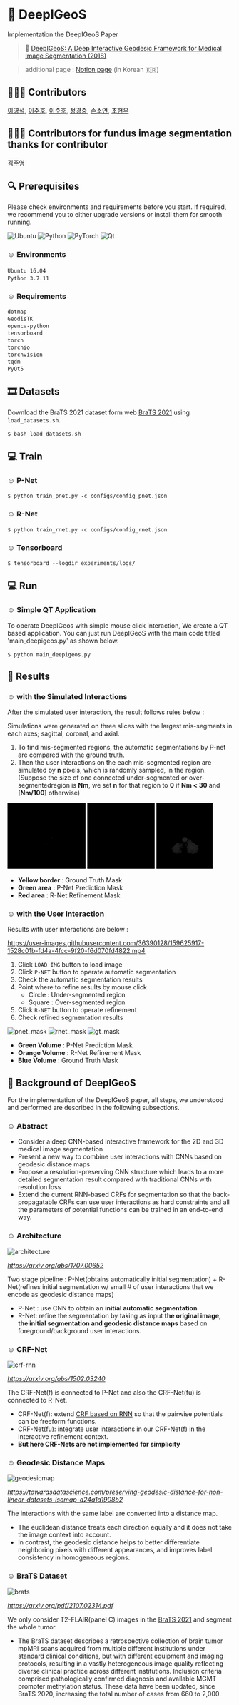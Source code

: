# :brain: DeepIGeoS
Implementation the DeepIGeoS Paper
> :page_facing_up: [DeepIGeoS: A Deep Interactive Geodesic Framework for Medical Image Segmentation (2018)](https://ieeexplore.ieee.org/abstract/document/8370732)
 
> additional page : [Notion page](https://www.notion.so/modulabs/HIT-LAB-783449555af449f89c0b2f2dc4a5a72b?p=9f00609e62a24d32af95a7416703119f) (in Korean :kr:) 

## 👨🏻‍💻 Contributors
[이영석](https://github.com/younnggsuk), [이주호](https://github.com/wngh577), [이준호](https://github.com/junhoning), [정경중](https://github.com/KyeongJoong), [손소연](https://github.com/soyounson), [조현우](https://github.com/hwcho1130)

## 👨🏻‍💻 Contributors for fundus image segmentation thanks for contributor
[김주영](https://github.com/gamju)

## :mag: Prerequisites
Please check environments and requirements before you start. If required, we recommend you to either upgrade versions or install them for smooth running.

![Ubuntu](https://img.shields.io/badge/Ubuntu-E95420?style=for-the-badge&logo=ubuntu&logoColor=white)
![Python](https://img.shields.io/badge/python-3670A0?style=for-the-badge&logo=python&logoColor=ffdd54)
![PyTorch](https://img.shields.io/badge/PyTorch-%23EE4C2C.svg?style=for-the-badge&logo=PyTorch&logoColor=white)
![Qt](https://img.shields.io/badge/Qt-%23217346.svg?style=for-the-badge&logo=Qt&logoColor=white)

### ☺︎ Environments
`Ubuntu 16.04`  
`Python 3.7.11`

### ☺︎ Requirements
```
dotmap
GeodisTK
opencv-python
tensorboard
torch
torchio
torchvision
tqdm
PyQt5
```

## :film_strip: Datasets
Download the BraTS 2021 dataset form web [BraTS 2021](https://arxiv.org/pdf/2107.02314.pdf) using `load_datasets.sh`.  

```
$ bash load_datasets.sh
```

## :computer: Train

### ☺︎ P-Net
```
$ python train_pnet.py -c configs/config_pnet.json
```

### ☺︎ R-Net
```
$ python train_rnet.py -c configs/config_rnet.json
```

### ☺︎ Tensorboard
```
$ tensorboard --logdir experiments/logs/
```

## :computer: Run

### ☺︎ Simple QT Application
To operate DeepIGeos with simple mouse click interaction, We create a QT based application. You can just run DeepIGeoS with the main code titled 'main_deepigeos.py' as shown below.
```
$ python main_deepigeos.py
```

## :dna: Results

### ☺︎ with the Simulated Interactions
After the simulated user interaction, the result follows rules below : 

Simulations were generated on three slices with the largest mis-segments in each axes; sagittal, coronal, and axial.
1. To find mis-segmented regions, the automatic segmentations by P-net are compared with the ground truth.
2. Then the user interactions on the each mis-segmented region are simulated by **n** pixels, which is randomly sampled, in the region. (Suppose the size of one connected under-segmented or over-segmentedregion is **Nm**, we set **n** for that region to **0** if **Nm < 30** and **[Nm/100]** otherwise)

<div>
  <img alt="Sagittal" src=./assets/sagittal.gif width="34.7%">
  <img alt="Coronal" src=./assets/coronal.gif width="30%">
  <img alt="Axial" src=./assets/axial.gif width="25%">
</div>

- **Yellow border** : Ground Truth Mask
- **Green area** : P-Net Prediction Mask
- **Red area** : R-Net Refinement Mask

### ☺︎ with the User Interaction
Results with user interactions are below : 

https://user-images.githubusercontent.com/36390128/159625917-1528c01b-fd4a-4fcc-9f20-f6d070fd4822.mp4

1. Click `LOAD IMG` button to load image
2. Click `P-NET` button to operate automatic segmentation
3. Check the automatic segmentation results
4. Point where to refine results by mouse click 
    - Circle : Under-segmented region
    - Square : Over-segmented region
5. Click `R-NET` button to operate refinement
6. Check refined segmentation results

<div>
  <img alt="pnet_mask" src=https://user-images.githubusercontent.com/36390128/160960826-0b2e0670-b19c-4bda-a682-73fa12de712e.png width="27%">
  <img alt="rnet_mask" src=https://user-images.githubusercontent.com/36390128/160960832-a97c6902-ebdd-47b3-a154-f39700f4f68a.png width="27%">
  <img alt="gt_mask" src=https://user-images.githubusercontent.com/36390128/160960814-c05363ec-4c4a-4b95-95b5-d73ab2c9ea7a.png width="27%">
</div>

- **Green Volume** : P-Net Prediction Mask
- **Orange Volume** : R-Net Refinement Mask
- **Blue Volume** : Ground Truth Mask

## :page_facing_up: Background of DeepIGeoS
For the implementation of the DeepIGeoS paper, all steps, we understood and performed are described in the following subsections. 

### ☺︎ Abstract
- Consider a deep CNN-based interactive framework for the 2D and 3D medical image segmentation
- Present a new way to combine user interactions with CNNs based on geodesic distance maps
- Propose a resolution-preserving CNN structure which leads to a more detailed segmentation result compared with traditional CNNs with resolution loss
- Extend the current RNN-based CRFs for segmentation so that the back-propagatable CRFs can use user interactions as hard constraints and all the parameters of potential functions can be trained in an end-to-end way.

### ☺︎ Architecture

<div>
  <img src="./assets/architecture.png" alt=architecture width="80%">
  <p><i><a href="https://arxiv.org/abs/1707.00652" target="_blank" rel="noopener noreferrer">https://arxiv.org/abs/1707.00652</a></i></p>
</div>

Two stage pipeline : P-Net(obtains automatically initial segmentation) + R-Net(refines initial segmentation w/ small # of user interactions that we encode as geodesic distance maps)

- P-Net : use CNN to obtain an **initial automatic segmentation**
- R-Net: refine the segmentation by taking as input **the original image, the initial segmentation and geodesic distance maps** based on foreground/background user interactions.


### ☺︎ CRF-Net

<div>
  <img width="50%" alt="crf-rnn" src="./assets/crf-rnn.png">
  <p><i><a href="https://arxiv.org/abs/1502.03240" target="_blank" rel="noopener noreferrer">https://arxiv.org/abs/1502.03240</a></i></p>
</div>

The CRF-Net(f) is connected to P-Net and also the CRF-Net(fu) is connected to R-Net.
- CRF-Net(f): extend [CRF based on RNN](https://arxiv.org/abs/1502.03240) so that the pairwise potentials can be freeform functions.
- CRF-Net(fu): integrate user interactions in our CRF-Net(f) in the interactive refinement context.
- **But here CRF-Nets are not implemented for simplicity**

### ☺︎ Geodesic Distance Maps

<div>
  <img width="50%" alt="geodesicmap" src="./assets/geodesicmap.png">
  <p><i><a href="https://towardsdatascience.com/preserving-geodesic-distance-for-non-linear-datasets-isomap-d24a1a1908b2" target="_blank" rel="noopener noreferrer">https://towardsdatascience.com/preserving-geodesic-distance-for-non-linear-datasets-isomap-d24a1a1908b2</a></i></p>
</div>

The interactions with the same label are converted into a distance map.
- The euclidean distance treats each direction equally and it does not take the image context into account.
- In contrast, the geodesic distance helps to better differentiate neighboring pixels with different appearances, and improves label consistency in homogeneous regions. 
 

### ☺︎ BraTS Dataset

<div>
  <img width="50%" alt="brats" src="./assets/brats.png">
  <p><i><a href="https://arxiv.org/pdf/2107.02314.pdf" target="_blank" rel="noopener noreferrer">https://arxiv.org/pdf/2107.02314.pdf</a></i></p>
</div>

We only consider T2-FLAIR(panel C) images in the [BraTS 2021](https://arxiv.org/pdf/2107.02314.pdf) and segment the whole tumor.
- The BraTS dataset describes a retrospective collection of brain tumor mpMRI scans acquired from multiple different institutions under standard clinical conditions, but with different equipment and imaging protocols, resulting in a vastly heterogeneous image quality reflecting diverse clinical practice across different institutions. Inclusion criteria comprised pathologically confirmed diagnosis and available MGMT promoter methylation status. These data have been updated, since BraTS 2020, increasing the total number of cases from 660 to 2,000.

